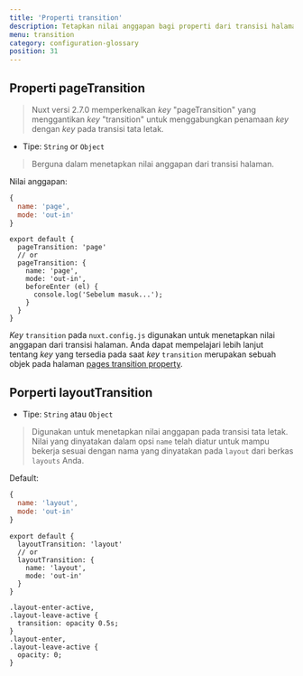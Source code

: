 ```yaml
---
title: 'Properti transition'
description: Tetapkan nilai anggapan bagi properti dari transisi halaman dan tata letak.
menu: transition
category: configuration-glossary
position: 31
---
```


## Properti pageTransition

> Nuxt versi 2.7.0 memperkenalkan _key_ "pageTransition" yang menggantikan _key_ "transition" untuk menggabungkan penamaan _key_ dengan _key_ pada transisi tata letak.

- Tipe: `String` or `Object`

> Berguna dalam menetapkan nilai anggapan dari transisi halaman.

Nilai anggapan:

```js
{
  name: 'page',
  mode: 'out-in'
}
```

```js{}[nuxt.config.js]
export default {
  pageTransition: 'page'
  // or
  pageTransition: {
    name: 'page',
    mode: 'out-in',
    beforeEnter (el) {
      console.log('Sebelum masuk...');
    }
  }
}
```

_Key_ `transition` pada `nuxt.config.js` digunakan untuk menetapkan nilai anggapan dari transisi halaman. Anda dapat mempelajari lebih lanjut tentang _key_ yang tersedia pada saat _key_ `transition` merupakan sebuah objek pada halaman [pages transition property](/guides/features/transitions).

## Porperti layoutTransition

- Tipe: `String` atau `Object`

> Digunakan untuk menetapkan nilai anggapan pada transisi tata letak. Nilai yang dinyatakan dalam opsi `name` telah diatur untuk mampu bekerja sesuai dengan nama yang dinyatakan pada `layout` dari berkas `layouts` Anda.

Default:

```js
{
  name: 'layout',
  mode: 'out-in'
}
```

```js{}[nuxt.config.js]
export default {
  layoutTransition: 'layout'
  // or
  layoutTransition: {
    name: 'layout',
    mode: 'out-in'
  }
}
```

```css{}[assets/main.css]
.layout-enter-active,
.layout-leave-active {
  transition: opacity 0.5s;
}
.layout-enter,
.layout-leave-active {
  opacity: 0;
}
```
